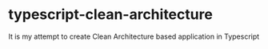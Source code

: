 # typescript-clean-architecture
It is my attempt to create Clean Architecture based application in Typescript
